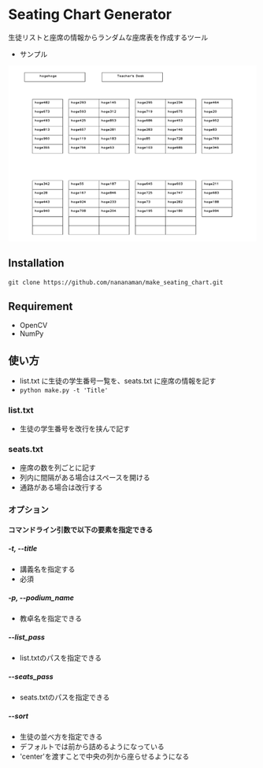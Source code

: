 # Seating Chart Generator

生徒リストと座席の情報からランダムな座席表を作成するツール

* サンプル

![DEMO](https://github.com/nananaman/make_seating_chart/blob/master/sample/seating_chart.png)

## Installation

```
git clone https://github.com/nananaman/make_seating_chart.git
```

## Requirement

* OpenCV
* NumPy

## 使い方

* list.txt に生徒の学生番号一覧を、seats.txt に座席の情報を記す
* `python make.py -t 'Title'`

### list.txt

* 生徒の学生番号を改行を挟んで記す

### seats.txt

* 座席の数を列ごとに記す
* 列内に間隔がある場合はスペースを開ける
* 通路がある場合は改行する

### オプション

#### コマンドライン引数で以下の要素を指定できる

##### -t, --title

* 講義名を指定する
* 必須

##### -p, --podium_name

* 教卓名を指定できる

##### --list_pass

* list.txtのパスを指定できる

##### --seats_pass

* seats.txtのパスを指定できる

##### --sort 

* 生徒の並べ方を指定できる
* デフォルトでは前から詰めるようになっている
* 'center'を渡すことで中央の列から座らせるようになる
